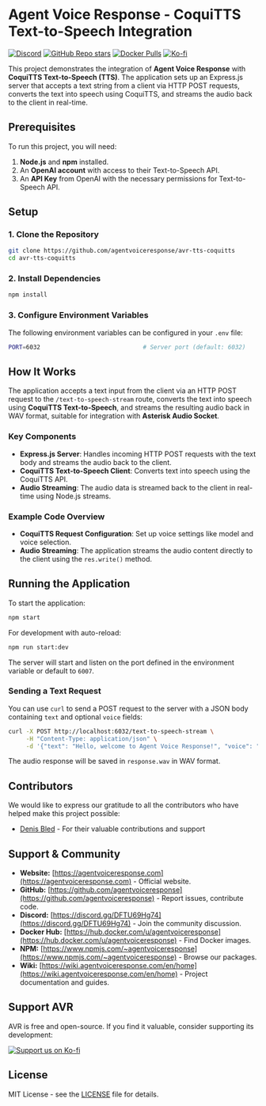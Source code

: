 # Agent Voice Response - CoquiTTS Text-to-Speech Integration

[![Discord](https://img.shields.io/discord/1347239846632226998?label=Discord&logo=discord)](https://discord.gg/DFTU69Hg74)
[![GitHub Repo stars](https://img.shields.io/github/stars/agentvoiceresponse/avr-tts-google-cloud-tts?style=social)](https://github.com/agentvoiceresponse/avr-tts-google-cloud-tts)
[![Docker Pulls](https://img.shields.io/docker/pulls/agentvoiceresponse/avr-tts-google-cloud-tts?label=Docker%20Pulls&logo=docker)](https://hub.docker.com/r/agentvoiceresponse/avr-tts-google-cloud-tts)
[![Ko-fi](https://img.shields.io/badge/Support%20us%20on-Ko--fi-ff5e5b.svg)](https://ko-fi.com/agentvoiceresponse)


This project demonstrates the integration of **Agent Voice Response** with **CoquiTTS Text-to-Speech (TTS)**. The application sets up an Express.js server that accepts a text string from a client via HTTP POST requests, converts the text into speech using CoquiTTS, and streams the audio back to the client in real-time.

## Prerequisites

To run this project, you will need:

1. **Node.js** and **npm** installed.
2. An **OpenAI account** with access to their Text-to-Speech API.
3. An **API Key** from OpenAI with the necessary permissions for Text-to-Speech API.

## Setup

### 1. Clone the Repository

```bash
git clone https://github.com/agentvoiceresponse/avr-tts-coquitts
cd avr-tts-coquitts
```

### 2. Install Dependencies

```bash
npm install
```

### 3. Configure Environment Variables

The following environment variables can be configured in your `.env` file:

```bash
PORT=6032                             # Server port (default: 6032)
```

## How It Works

The application accepts a text input from the client via an HTTP POST request to the `/text-to-speech-stream` route, converts the text into speech using **CoquiTTS Text-to-Speech**, and streams the resulting audio back in WAV format, suitable for integration with **Asterisk Audio Socket**.

### Key Components

- **Express.js Server**: Handles incoming HTTP POST requests with the text body and streams the audio back to the client.
- **CoquiTTS Text-to-Speech Client**: Converts text into speech using the CoquiTTS API.
- **Audio Streaming**: The audio data is streamed back to the client in real-time using Node.js streams.

### Example Code Overview

- **CoquiTTS Request Configuration**: Set up voice settings like model and voice selection.
- **Audio Streaming**: The application streams the audio content directly to the client using the `res.write()` method.

## Running the Application

To start the application:

```bash
npm start
```

For development with auto-reload:

```bash
npm run start:dev
```

The server will start and listen on the port defined in the environment variable or default to `6007`.

### Sending a Text Request

You can use `curl` to send a POST request to the server with a JSON body containing `text` and optional `voice` fields:

```bash
curl -X POST http://localhost:6032/text-to-speech-stream \
     -H "Content-Type: application/json" \
     -d '{"text": "Hello, welcome to Agent Voice Response!", "voice": "alloy"}' --output response.wav
```

The audio response will be saved in `response.wav` in WAV format.

## Contributors

We would like to express our gratitude to all the contributors who have helped make this project possible:

- [Denis Bled](https://github.com/newmips) - For their valuable contributions and support


## Support & Community

*   **Website:** [https://agentvoiceresponse.com](https://agentvoiceresponse.com) - Official website.
*   **GitHub:** [https://github.com/agentvoiceresponse](https://github.com/agentvoiceresponse) - Report issues, contribute code.
*   **Discord:** [https://discord.gg/DFTU69Hg74](https://discord.gg/DFTU69Hg74) - Join the community discussion.
*   **Docker Hub:** [https://hub.docker.com/u/agentvoiceresponse](https://hub.docker.com/u/agentvoiceresponse) - Find Docker images.
*   **NPM:** [https://www.npmjs.com/~agentvoiceresponse](https://www.npmjs.com/~agentvoiceresponse) - Browse our packages.
*   **Wiki:** [https://wiki.agentvoiceresponse.com/en/home](https://wiki.agentvoiceresponse.com/en/home) - Project documentation and guides.

## Support AVR

AVR is free and open-source. If you find it valuable, consider supporting its development:

<a href="https://ko-fi.com/agentvoiceresponse" target="_blank"><img src="https://ko-fi.com/img/githubbutton_sm.svg" alt="Support us on Ko-fi"></a>

## License

MIT License - see the [LICENSE](LICENSE.md) file for details.
